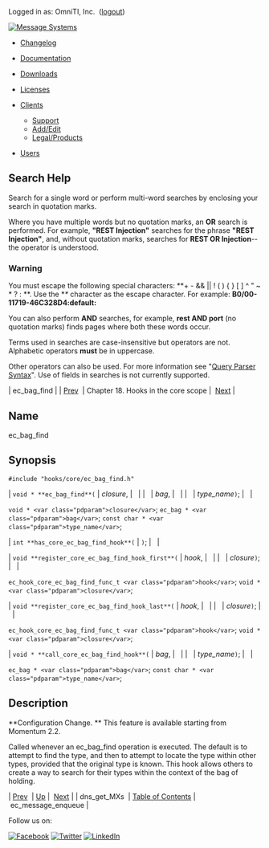 Logged in as: OmniTI, Inc.  ([logout](https://support.messagesystems.com/logout.php))

[![Message Systems](https://support.messagesystems.com/images/ms-white205.png)](https://support.messagesystems.com/start.php) 

*   [Changelog](https://support.messagesystems.com/start.php?show=changelog)
*   [Documentation](https://support.messagesystems.com/docs/)
*   [Downloads](https://support.messagesystems.com/start.php)

*   [Licenses](https://support.messagesystems.com/license_summary.php)
*   <a href="">Clients</a>
    *   [Support](https://support.messagesystems.com/cs.php)
    *   [Add/Edit](https://support.messagesystems.com/edit_client.php)
    *   [Legal/Products](https://support.messagesystems.com/edit_products.php)
*   [Users](https://support.messagesystems.com/edit_customer.php)

## Search Help

Search for a single word or perform multi-word searches by enclosing your search in quotation marks.

Where you have multiple words but no quotation marks, an **OR** search is performed. For example, **"REST Injection"** searches for the phrase **"REST Injection"**, and, without quotation marks, searches for **REST OR Injection**--the operator is understood.

### Warning

You must escape the following special characters: **+ - && || ! ( ) { } [ ] ^ " ~ * ? : \**. Use the **\** character as the escape character. For example: **B0/00-11719-46C328D4\:default\:**

You can also perform **AND** searches, for example, **rest AND port** (no quotation marks) finds pages where both these words occur.

Terms used in searches are case-insensitive but operators are not. Alphabetic operators **must** be in uppercase.

Other operators can also be used. For more information see "[Query Parser Syntax](https://lucene.apache.org/core/old_versioned_docs/versions/3_0_0/queryparsersyntax.html)". Use of fields in searches is not currently supported.

| ec_bag_find |
| [Prev](extending.hooks.core.dns_get_MXs.php)  | Chapter 18. Hooks in the core scope |  [Next](extending.hooks.core.ec_message_enqueue.php) |

<a name="extending.hooks.core.ec_bag_find"></a>
## Name

ec_bag_find

## Synopsis

`#include "hooks/core/ec_bag_find.h"`

| `void * **ec_bag_find**(` | <var class="pdparam">closure</var>, |   |
|   | <var class="pdparam">bag</var>, |   |
|   | <var class="pdparam">type_name</var>`)`; |   |

`void * <var class="pdparam">closure</var>`;
`ec_bag * <var class="pdparam">bag</var>`;
`const char * <var class="pdparam">type_name</var>`;

| `int **has_core_ec_bag_find_hook**(` | `)`; |   |

| `void **register_core_ec_bag_find_hook_first**(` | <var class="pdparam">hook</var>, |   |
|   | <var class="pdparam">closure</var>`)`; |   |

`ec_hook_core_ec_bag_find_func_t <var class="pdparam">hook</var>`;
`void *<var class="pdparam">closure</var>`;

| `void **register_core_ec_bag_find_hook_last**(` | <var class="pdparam">hook</var>, |   |
|   | <var class="pdparam">closure</var>`)`; |   |

`ec_hook_core_ec_bag_find_func_t <var class="pdparam">hook</var>`;
`void *<var class="pdparam">closure</var>`;

| `void * **call_core_ec_bag_find_hook**(` | <var class="pdparam">bag</var>, |   |
|   | <var class="pdparam">type_name</var>`)`; |   |

`ec_bag * <var class="pdparam">bag</var>`;
`const char * <var class="pdparam">type_name</var>`;<a name="idp21051584"></a>
## Description

**Configuration Change. ** This feature is available starting from Momentum 2.2.

Called whenever an ec_bag_find operation is executed. The default is to attempt to find the type, and then to attempt to locate the type within other types, provided that the original type is known. This hook allows others to create a way to search for their types within the context of the bag of holding.

| [Prev](extending.hooks.core.dns_get_MXs.php)  | [Up](extending.hooks.core.php) |  [Next](extending.hooks.core.ec_message_enqueue.php) |
| dns_get_MXs  | [Table of Contents](index.php) |  ec_message_enqueue |

Follow us on:

[![Facebook](https://support.messagesystems.com/images/icon-facebook.png)](http://www.facebook.com/messagesystems) [![Twitter](https://support.messagesystems.com/images/icon-twitter.png)](http://twitter.com/#!/MessageSystems) [![LinkedIn](https://support.messagesystems.com/images/icon-linkedin.png)](http://www.linkedin.com/company/message-systems)